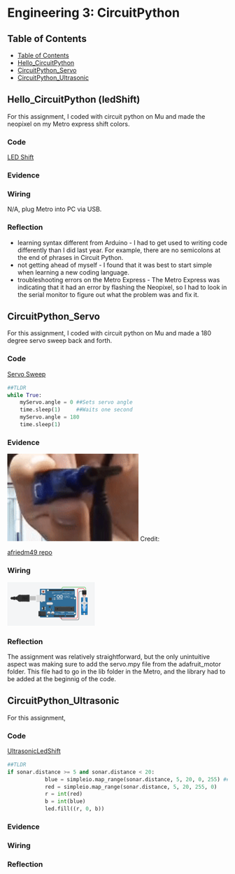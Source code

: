 # Engineering 3: CircuitPython

## Table of Contents
* [Table of Contents](#TableOfContents)
* [Hello_CircuitPython](#Hello_CircuitPython)
* [CircuitPython_Servo](#CircuitPython_Servo)
* [CircuitPython_Ultrasonic](#CircuitPython_Ultrasonic)


## Hello_CircuitPython (ledShift)
For this assignment, I coded with circuit python on Mu and made the neopixel on my Metro express shift colors.

### Code

[LED Shift](ledShift.py)

### Evidence



### Wiring

N/A, plug Metro into PC via USB.

### Reflection
* learning syntax different from Arduino - I had to get used to writing code differently than I did last year. For example, there are no semicolons at the end of phrases in Circuit Python.
* not getting ahead of myself - I found that it was best to start simple when learning a new coding language.
* troubleshooting errors on the Metro Express - The Metro Express was indicating that it had an error by flashing the Neopixel, so I had to look in the serial monitor to figure out what the problem was and fix it.


## CircuitPython_Servo
For this assignment, I coded with circuit python on Mu and made a 180 degree servo sweep back and forth.

### Code

[Servo Sweep](servo.py)
```python
##TLDR
while True:
    myServo.angle = 0 ##Sets servo angle
    time.sleep(1)     ##Waits one second
    myServo.angle = 180
    time.sleep(1)
```
### Evidence

<img src="Images/ServoGif.gif" alt="ServoGif" width="300" height="200"/>
Credit: 

[afriedm49 repo](https://github.com/afriedm49/Circuit_Python_Asher)

### Wiring

<img src="Images/servoCircuit.png" alt="ServoCircuit" width="200" height="100"/>

### Reflection
The assignment was relatively straightforward, but the only unintuitive aspect was making sure to add the servo.mpy file from the adafruit_motor folder. This file had to go in the lib folder in the Metro, and the library had to be added at the beginnig of the code. 


## CircuitPython_Ultrasonic
For this assignment,

### Code

[UltrasonicLedShift](ultrasonic.py)
```python
##TLDR
if sonar.distance >= 5 and sonar.distance < 20:
            blue = simpleio.map_range(sonar.distance, 5, 20, 0, 255) ##Maps the value blue between 0 and 255 and distance 5 to 20cm
            red = simpleio.map_range(sonar.distance, 5, 20, 255, 0)
            r = int(red)
            b = int(blue)
            led.fill((r, 0, b))
```

### Evidence

### Wiring

### Reflection


